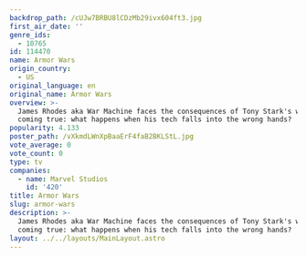 ```yaml
---
backdrop_path: /cUJw7BRBU8lCDzMb29ivx604ft3.jpg
first_air_date: ''
genre_ids:
  - 10765
id: 114470
name: Armor Wars
origin_country:
  - US
original_language: en
original_name: Armor Wars
overview: >-
  James Rhodes aka War Machine faces the consequences of Tony Stark's worst fear
  coming true: what happens when his tech falls into the wrong hands?
popularity: 4.133
poster_path: /vXkmdLWnXpBaaErF4faB2BKLStL.jpg
vote_average: 0
vote_count: 0
type: tv
companies:
  - name: Marvel Studios
    id: '420'
title: Armor Wars
slug: armor-wars
description: >-
  James Rhodes aka War Machine faces the consequences of Tony Stark's worst fear
  coming true: what happens when his tech falls into the wrong hands?
layout: ../../layouts/MainLayout.astro
---
```


